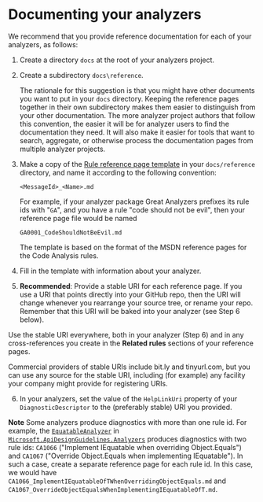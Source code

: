 # Documenting your analyzers

We recommend that you provide reference documentation for each of your analyzers, as follows:

1. Create a directory `docs` at the root of your analyzers project.

2. Create a subdirectory `docs\reference`.

    The rationale for this suggestion is that you might have other documents you want to put in your `docs` directory. Keeping the reference pages together in their own subdirectory makes them easier to distinguish from your other documentation. The more analyzer project authors that follow this convention, the easier it will be for analyzer users to find the documentation they need. It will also make it easier for tools that want to search,  aggregate, or otherwise process the documentation pages from multiple analyzer projects.  

3. Make a copy of the [Rule reference page template](https://github.com/Microsoft/sarif-sdk/blob/master/docs/Rule%20reference%20page%20template.md) in your `docs/reference` directory, and name it according to the following convention:

    `<MessageId>_<Name>.md`

    For example, if your analyzer package Great Analyzers prefixes its rule ids with "`GA`", and you have a rule "code should not be evil", then your reference page file would be named

    `GA0001_CodeShouldNotBeEvil.md`

    The template is based on the format of the MSDN reference pages for the Code Analysis rules.

4. Fill in the template with information about your analyzer.

5. **Recommended**: Provide a stable URI for each reference page.
If you use a URI that points directly into your GitHub repo, then the URI will
change whenever you rearrange your source tree, or rename your repo.
Remember that this URI will be baked into your analyzer (see Step 6 below).

Use the stable URI everywhere, both in your analyzer (Step 6) and in any
cross-references you create in the **Related rules** sections of your reference pages.

Commercial providers of stable URIs include bit.ly and tinyurl.com,
but you can use any source for the stable URI, including (for example)
any facility your company might provide for registering URIs.

6. In your analyzers, set the value of the `HelpLinkUri` property of
your `DiagnosticDescriptor`  to the (preferably stable) URI you provided. 

**Note** Some analyzers produce diagnostics with more than one rule id.
For example, the [`EquatableAnalyzer`](https://github.com/dotnet/roslyn-analyzers/blob/master/src/Microsoft.ApiDesignGuidelines.Analyzers/Core/EquatableAnalyzer.cs) in [`Microsoft.ApiDesignGuidelines.Analyzers`](https://github.com/dotnet/roslyn-analyzers/tree/master/src/Microsoft.ApiDesignGuidelines.Analyzers)
produces diagnostics with two rule ids:
`CA1066` ("Implement IEquatable<T> when overriding Object.Equals")
and `CA1067` ("Override Object.Equals when implementing IEquatable<T>").
In such a case, create a separate reference page for each rule id.
In this case, we would have `CA1066_ImplementIEquatableOfTWhenOverridingObjectEquals.md`
and `CA1067_OverrideObjectEqualsWhenImplementingIEquatableOfT.md`.